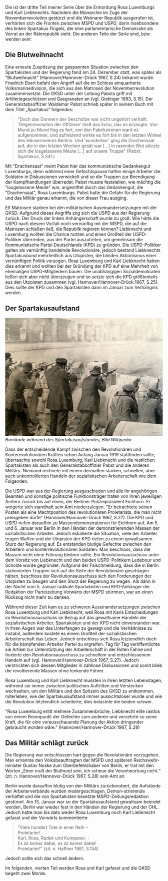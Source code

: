 Die ist der dritte Teil meiner Serie über die Ermordung Rosa Luxemburgs und Karl Liebknechts. Nachdem die Monarchie im Zuge der Novemberrevolution gestürzt und die Weimarer Republik ausgerufen ist, verhärten sich die Fronten zwischen MSPD und USPD, darin insebsondere des linken Spartakus Flügels, der eine parlamentarische Demokratie als Verrat an der Räterepublik sieht. Die anderen Teile der Serie sind, bzw. werden sein:


## Die Blutweihnacht

Eine erneute Zuspitzung der gespannten Situation zwischen den Spartakisten und der Regierung fand am 24. Dezember statt, was später als "Blutweihnacht" (Hannover/Hannover-Drück 1967, S.24) bekannt wurde. Friedrich Ebert befahl den Angriff auf die im Schloss einquartierte Volksmarinedivision, die sich aus den Matrosen der Novemberrevolution zusammensetzte. Die GKSD unter der Leitung Pabsts griff mit Artilleriegeschützen und Gasgranaten an (vgl. Gietinger 1993, S.15). Der Generalstabsoffizier Waldemar Pabst schrieb später in seinem Buch mit dem Titel „Spartakus“ folgendes:

> "Doch das Donnern der Geschütze war nicht ungehört verhallt. 'Gegenrevolution der Offiziere' hieß das Echo, das es erzeugte. Von Mund zu Mund flog es fort, von den Fabriksirenen ward es aufgenommen, und aufreizend wirkte es fort bis in den letzten Winkel des Häusermeeres Berlins. Und 'wunderbar' ging die Drachensaat auf, die in den letzten Wochen gesät war […] in rasender Wut stürzte sich die losgelassene Meute […] auf unsere Truppe" (Pabst: Spartakus, S.34f.)

Mit "Drachensaat" meint Pabst hier das kommunistische Gedankengut Luxemburgs, denn während einer Gefechtspause hatten einige Arbeiter die Soldaten in Diskussionen verwickelt und so die Truppen zur Beendigung der Kampfhandlungen überredet. Pabst musste feststellen, wie mächtig die "losgelassene Meute" war, angestiftet durch das Gedankengut, die "Drachensaat", Rosa Luxemburgs. Pabst hatte die Gefahr für die Regierung und das Militär genau erkannt, die von dieser Frau ausging.

Elf Matrosen starben bei den militärischen Auseinandersetzungen mit der GKSD. Aufgrund dieses Angriffs zog sich die USPD aus der Regierung zurück. Der Druck der linken Anhängerschaft wurde zu groß. Wie hätte die USPD nach diesem Vorfall noch vernünftig mit der MSPD, die auf die Matrosen schießen ließ, die Republik regieren können? Liebknecht und Luxemburg wollten die Chance nutzen und einen Großteil der USPD-Politiker überreden, aus der Partei auszutreten, um gemeinsam die Kommunistische Partei Deutschlands (KPD) zu gründen. Die USPD-Politiker galten als vernünftig handelnde Revolutionäre, jedoch bestand Liebknechts Spartakusbund mehrheitlich aus Utopisten, die blinden Aktionismus einer vernünftigen Politik vorzogen. Rosa Luxemburg und Karl Liebknecht hatten dies erkannt und wollten bei der Gründung der KPD auf eine Mehrheit von ehemaligen USPD-Mitgliedern bauen. Die unabhängigen Sozialdemokraten ließen sich aber nicht überzeugen und so setzte sich die KPD größtenteils aus den Utopisten zusammen (vgl. Hannover/Hannover-Drück 1967, S.25). Dies sollte der KPD und den Spartakisten dann im Januar zum Verhängnis werden.


## Der Spartakusaufstand

![Spartakusaufstand](https://raw.githubusercontent.com/SmokinCaterpillar/blog/master/2017_01_19_rosa_luxemburg/spartakusaufstand.jpg) *Barrikade während des Spartakusaufstandes, Bild Wikipedia*

Dass der entscheidende Kampf zwischen den Revolutionären und Konterevolutionären Kräften schon Anfang Januar 1919 stattfinden sollte, überraschte sowohl Rosa Luxemburg, Karl Liebknecht und die restlichen  Spartakisten als auch den Generalstabsoffizier Pabst und die anderen Militärs. Niemand rechnete mit einem dermaßen starken, schnellen, aber auch unkontrollierten Handeln der sozialistischen Arbeiterschaft wie dem Folgenden.

Die USPD war aus der Regierung ausgeschieden und alle ihr angehörigen Beamten und sonstige politische Funktionsträger traten von ihren jeweiligen Ämtern zurück bis auf einen, der Berliner Polizeipräsident Eichhorn. Er weigerte sich standhaft sein Amt niederzulegen. "Er betrachtete seinen Posten als eine Machtposition des revolutionären Proletariats, die man nicht preisgeben dürfe" (Hannover/Hannover-Drück 1967, S.27). Die KPD und USPD riefen daraufhin zu Massendemonstrationen für Eichhorn auf. Am 5. und 6. Januar war Berlin in den Händen der demonstrierenden Massen der sozialistischen Arbeiter. Jedoch eskalierte die Situation, viele der Arbeiter trugen Waffen und die Utopisten der KPD riefen zu einem gewaltsamen Sturz der Regierung auf. Es entstanden blutige Gefechte zwischen den Arbeitern und konterrevolutionären Soldaten. Man beschloss, dass die Massen nicht ohne Führung bleiben sollte. Ein Revolutionsausschuss unter dem Vorsitz von Liebknecht und den beiden USPD-Politikern Ledebour und Scholze wurde gegründet. Aufgrund der Falschmeldung, dass die in Berlin stationierten Truppen sich auf die Seite der Revolutionäre geschlagen hätten, beschloss der Revolutionsausschuss sich den Forderungen der Utopisten zu beugen und den Sturz der Regierung zu wagen. Als dann in der Nacht vom 5. Januar radikale Spartakisten und KPD-Anhänger die Redaktion der Parteizeitung Vorwärts der MSPD stürmten, war an einen Rückzug nicht mehr zu denken.

Während dieser Zeit kam es zu schweren Auseinandersetzungen zwischen Rosa Luxemburg und Karl Liebknecht, weil Rosa mit Karls Entscheidungen im Revolutionsausschuss im Bezug auf das gewaltsame Handeln der sozialistischen Arbeiter, Spartakisten und der KPD nicht einverstanden war. In ihren Augen war das Unterfangen zu gewagt und die Verhältnisse zu instabil, außerdem kostete es einem Großteil der sozialistischen Arbeiterschaft das Leben. Jedoch entschloss sich Rosa letztendlich doch für die kämpfenden Arbeiter Partei zu ergreifen. Tag für Tag veröffentlichte sie Artikel zur Unterstützung der Arbeiterschaft in der Roten Fahne und forderte den Revolutionsausschuss zu schnellem und entschlossenem Handeln auf (vgl. Hannover/Hannover-Drück 1967, S.27). Jedoch verstrickten sich dessen Mitglieder in zahllose Diskussionen und somit blieb die revoltierende Massen ohne lenkende Führer.

Rosa Luxemburg und Karl Liebknecht mussten in ihren letzten Lebenstagen, während sie immer zwischen politischen Auftritten und Verstecken wechselten, um den Militärs und den Spitzeln des GKSD zu entkommen, miterleben, wie der Spartakusaufstand immer aussichtsloser wurde und wie die Revolution letztendlich scheiterte; dies belastete die beiden schwer.

 "Rosa Luxemburg erlitt mehrere Zusammenbrüche; Liebknecht eilte rastlos von einem Brennpunkt der Gefechte zum anderen und verzehrte so seine Kraft, die für eine vorausschauende Planung der Aktion dringender gebraucht worden wäre." (Hannover/Hannover-Drück 1967, S.28)

## Das Militär schlägt zurück

 Die Regierung war entschlossen hart gegen die Revolutionäre vorzugehen. Man ernannte den Volksbeauftragten der MSPD und späteren Reichswehr-minister Gustav Noske zum Oberbefehlshaber von Berlin, er trat mit den Worten „Einer muß der Bluthund sein, ich scheue die Verantwortung nicht.“ (zit. n. Hannover/Hannover-Drück 1967, S.28) sein Amt an.

Berlin wurde daraufhin blutig von den Militärs zurückerobert, die Aufstände der Arbeiterverbände wurden niedergeschlagen, Demon-strierende verhaftet und die von Spartakisten besetzte MSPD-Zeitungsredaktion gestürmt. Am 13. Januar war so der Spartakusaufstand gewaltsam beendet worden, Berlin war wieder fest in den Händen der Regierung und der OHL. Jedoch hatte man bis dato weder Rosa Luxemburg noch Karl Liebknecht gefasst und der Vorwärts kommentierte:

> "Viele hundert Tote in einer Reih – \
Proletarier! \
Karl, Rosa, Radek und Kumpanei, - \
Es ist keiner dabei, es ist keiner dabei! \
Proletarier!" (zit. n. Haffner 1981, S.154)

Jedoch sollte sich das schnell ändern.

Im folgenden, vierten Teil werden Rosa und Karl gefasst und die GKSD begeht zwei Morde.